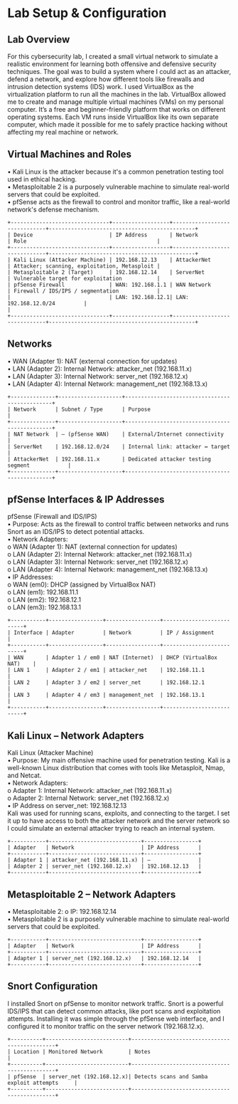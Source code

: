 # Lab Setup & Configuration

## Lab Overview
For this cybersecurity lab, I created a small virtual network to simulate a realistic environment for learning both offensive and defensive security techniques. The goal was to build a system where I could act as an attacker, defend a network, and explore how different tools like firewalls and intrusion detection systems (IDS) work. I used VirtualBox as the virtualization platform to run all the machines in the lab. VirtualBox allowed me to create and manage multiple virtual machines (VMs) on my personal computer. It’s a free and beginner-friendly platform that works on different operating systems. Each VM runs inside VirtualBox like its own separate computer, which made it possible for me to safely practice hacking without affecting my real machine or network.

## Virtual Machines and Roles
• Kali Linux is the attacker because it's a common penetration testing tool used in ethical hacking.  
• Metasploitable 2 is a purposely vulnerable machine to simulate real-world servers that could be exploited.  
• pfSense acts as the firewall to control and monitor traffic, like a real-world network's defense mechanism.

```
+-------------------------------+------------------+------------------------------+----------------------------------------------+
| Device                        | IP Address       | Network                      | Role                                         |
+-------------------------------+------------------+------------------------------+----------------------------------------------+
| Kali Linux (Attacker Machine) | 192.168.12.13    | AttackerNet                  | Attacker; scanning, exploitation, Metasploit |
| Metasploitable 2 (Target)     | 192.168.12.14    | ServerNet                    | Vulnerable target for exploitation           |
| pfSense Firewall              | WAN: 192.168.1.1 | WAN Network                  | Firewall / IDS/IPS / segmentation            |
|                               | LAN: 192.168.12.1| LAN: 192.168.12.0/24         |                                              |
+-------------------------------+------------------+------------------------------+----------------------------------------------+
```

## Networks
• WAN (Adapter 1): NAT (external connection for updates)  
• LAN (Adapter 2): Internal Network: attacker_net (192.168.11.x)  
• LAN (Adapter 3): Internal Network: server_net (192.168.12.x)  
• LAN (Adapter 4): Internal Network: management_net (192.168.13.x)

```
+--------------+--------------------+-----------------------------------------------+
| Network      | Subnet / Type      | Purpose                                       |
+--------------+--------------------+-----------------------------------------------+
| NAT Network  | — (pfSense WAN)    | External/Internet connectivity                |
| ServerNet    | 192.168.12.0/24    | Internal link: attacker ↔ target              |
| AttackerNet  | 192.168.11.x       | Dedicated attacker testing segment            |
+--------------+--------------------+-----------------------------------------------+
```

## pfSense Interfaces & IP Addresses
pfSense (Firewall and IDS/IPS)  
• Purpose: Acts as the firewall to control traffic between networks and runs Snort as an IDS/IPS to detect potential attacks.  
• Network Adapters:  
  o WAN (Adapter 1): NAT (external connection for updates)  
  o LAN (Adapter 2): Internal Network: attacker_net (192.168.11.x)  
  o LAN (Adapter 3): Internal Network: server_net (192.168.12.x)  
  o LAN (Adapter 4): Internal Network: management_net (192.168.13.x)  
• IP Addresses:  
  o WAN (em0): DHCP (assigned by VirtualBox NAT)  
  o LAN (em1): 192.168.11.1  
  o LAN (em2): 192.168.12.1  
  o LAN (em3): 192.168.13.1

```
+-----------+-----------------+-----------------+--------------------------+
| Interface | Adapter         | Network         | IP / Assignment          |
+-----------+-----------------+-----------------+--------------------------+
| WAN       | Adapter 1 / em0 | NAT (Internet)  | DHCP (VirtualBox NAT)    |
| LAN 1     | Adapter 2 / em1 | attacker_net    | 192.168.11.1             |
| LAN 2     | Adapter 3 / em2 | server_net      | 192.168.12.1             |
| LAN 3     | Adapter 4 / em3 | management_net  | 192.168.13.1             |
+-----------+-----------------+-----------------+--------------------------+
```

## Kali Linux – Network Adapters
Kali Linux (Attacker Machine)  
• Purpose: My main offensive machine used for penetration testing. Kali is a well-known Linux distribution that comes with tools like Metasploit, Nmap, and Netcat.  
• Network Adapters:  
  o Adapter 1: Internal Network: attacker_net (192.168.11.x)  
  o Adapter 2: Internal Network: server_net (192.168.12.x)  
• IP Address on server_net: 192.168.12.13  
Kali was used for running scans, exploits, and connecting to the target. I set it up to have access to both the attacker network and the server network so I could simulate an external attacker trying to reach an internal system.

```
+-----------+-----------------------------+-----------------+
| Adapter   | Network                     | IP Address      |
+-----------+-----------------------------+-----------------+
| Adapter 1 | attacker_net (192.168.11.x) | —               |
| Adapter 2 | server_net (192.168.12.x)   | 192.168.12.13   |
+-----------+-----------------------------+-----------------+
```

## Metasploitable 2 – Network Adapters
• Metasploitable 2: o IP: 192.168.12.14  
• Metasploitable 2 is a purposely vulnerable machine to simulate real-world servers that could be exploited.

```
+-----------+-----------------------------+-----------------+
| Adapter   | Network                     | IP Address      |
+-----------+-----------------------------+-----------------+
| Adapter 1 | server_net (192.168.12.x)   | 192.168.12.14   |
+-----------+-----------------------------+-----------------+
```

## Snort Configuration
I installed Snort on pfSense to monitor network traffic. Snort is a powerful IDS/IPS that can detect common attacks, like port scans and exploitation attempts. Installing it was simple through the pfSense web interface, and I configured it to monitor traffic on the server network (192.168.12.x).

```
+----------+--------------------------+----------------------------------------------+
| Location | Monitored Network        | Notes                                        |
+----------+--------------------------+----------------------------------------------+
| pfSense  | server_net (192.168.12.x)| Detects scans and Samba exploit attempts     |
+----------+--------------------------+----------------------------------------------+
```
